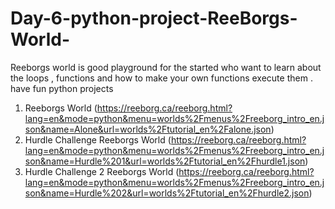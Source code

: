 # Day-6-python-project-ReeBorgs-World-
Reeborgs world is good playground for the started who want to learn about the loops , functions and how to make your own functions execute them . have fun 
python projects 
1. Reeborgs World (https://reeborg.ca/reeborg.html?lang=en&mode=python&menu=worlds%2Fmenus%2Freeborg_intro_en.json&name=Alone&url=worlds%2Ftutorial_en%2Falone.json)
2. Hurdle Challenge Reeborgs World (https://reeborg.ca/reeborg.html?lang=en&mode=python&menu=worlds%2Fmenus%2Freeborg_intro_en.json&name=Hurdle%201&url=worlds%2Ftutorial_en%2Fhurdle1.json)
3. Hurdle Challenge 2 Reeborgs World (https://reeborg.ca/reeborg.html?lang=en&mode=python&menu=worlds%2Fmenus%2Freeborg_intro_en.json&name=Hurdle%202&url=worlds%2Ftutorial_en%2Fhurdle2.json)

